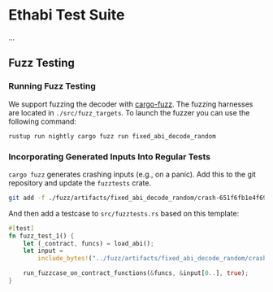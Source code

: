 # Ethabi Test Suite

...

## Fuzz Testing

### Running Fuzz Testing

We support fuzzing the decoder with
[cargo-fuzz](https://rust-fuzz.github.io/book/cargo-fuzz.html). The fuzzing
harnesses are located in `./src/fuzz_targets`. To launch the fuzzer you can use
the following command:

```
rustup run nightly cargo fuzz run fixed_abi_decode_random
```

### Incorporating Generated Inputs Into Regular Tests

`cargo fuzz` generates crashing inputs (e.g., on a panic). Add this to the git
repository and update the `fuzztests` crate.

```sh
git add -f ./fuzz/artifacts/fixed_abi_decode_random/crash-651f6fb1e4f699cffb23f8cb616f11590d81f5dd
```

And then add a testcase to `src/fuzztests.rs` based on this template:

```rust
#[test]
fn fuzz_test_1() {
	let (_contract, funcs) = load_abi();
	let input =
		include_bytes!("../fuzz/artifacts/fixed_abi_decode_random/crash-651f6fb1e4f699cffb23f8cb616f11590d81f5dd");

	run_fuzzcase_on_contract_functions(&funcs, &input[0..], true);
}
```
